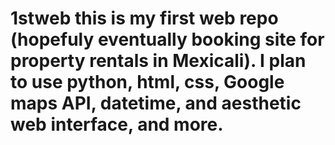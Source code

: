 # 1stweb this is my first web repo (hopefuly eventually booking site for property rentals in Mexicali). I plan to use python, html, css, Google maps API, datetime, and aesthetic web interface, and more.
